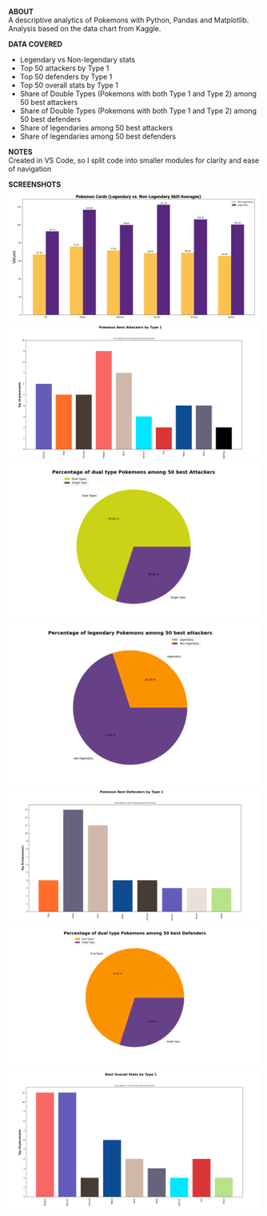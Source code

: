 
<strong>ABOUT</strong><br>
A descriptive analytics of Pokemons with Python, Pandas and Matplotlib. Analysis based on the data chart from Kaggle.

<strong>DATA COVERED</strong><br>
- Legendary vs Non-legendary stats
- Top 50 attackers by Type 1
- Top 50 defenders by Type 1
- Top 50 overall stats by Type 1
- Share of Double Types (Pokemons with both Type 1 and Type 2) among 50 best attackers
- Share of Double Types (Pokemons with both Type 1 and Type 2) among 50 best defenders
- Share of legendaries among 50 best attackers
- Share of legendaries among 50 best defenders 

<strong>NOTES</strong><br>
Created in VS Code, so I split code into smaller modules for clarity and ease of navigation 

<strong>SCREENSHOTS</strong>
<img src="./assets/pokemon_legendary.png" />
<img src="./assets/best_attackers_by_type.png" />
<img src="./assets/dual_types_among_best_attackers.png" />
<img src="./assets/legendaries_among_best_attackers.png" />
<img src="./assets/best_defenders_by_type.png" />
<img src="./assets/dual_types_among_best_defenders.png" />
<img src="./assets/best_overall_stats_by_type.png" />




